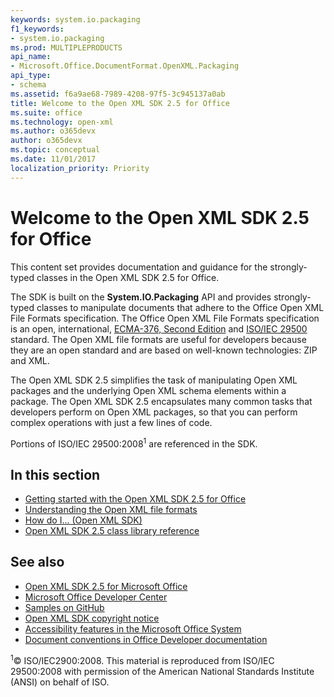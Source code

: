 ```yaml
---
keywords: system.io.packaging
f1_keywords:
- system.io.packaging
ms.prod: MULTIPLEPRODUCTS
api_name:
- Microsoft.Office.DocumentFormat.OpenXML.Packaging
api_type:
- schema
ms.assetid: f6a9ae68-7989-4208-97f5-3c945137a0ab
title: Welcome to the Open XML SDK 2.5 for Office
ms.suite: office
ms.technology: open-xml
ms.author: o365devx
author: o365devx
ms.topic: conceptual
ms.date: 11/01/2017
localization_priority: Priority
---
```


# Welcome to the Open XML SDK 2.5 for Office

This content set provides documentation and guidance for the
strongly-typed classes in the Open XML SDK 2.5 for Office.

The SDK is built on the **System.IO.Packaging**
API and provides strongly-typed classes to manipulate documents that
adhere to the Office Open XML File Formats specification. The Office
Open XML File Formats specification is an open, international,
[ECMA-376, Second Edition](http://www.ecma-international.org/publications/standards/Ecma-376.htm)
and [ISO/IEC 29500](http://www.iso.org/iso/iso_catalogue/catalogue_tc/catalogue_detail.htm?csnumber=51463)
standard. The Open XML file formats are useful for developers because
they are an open standard and are based on well-known technologies: ZIP
and XML.

The Open XML SDK 2.5 simplifies the task of manipulating Open XML
packages and the underlying Open XML schema elements within a package.
The Open XML SDK 2.5 encapsulates many common tasks that developers
perform on Open XML packages, so that you can perform complex operations
with just a few lines of code.

Portions of ISO/IEC 29500:2008<sup>1</sup> are referenced in the SDK.


## In this section 

- [Getting started with the Open XML SDK 2.5 for Office](getting-started.md)  
- [Understanding the Open XML file formats](understanding-the-open-xml-file-formats.md)  
- [How do I... (Open XML SDK)](how-do-i.md)  
- [Open XML SDK 2.5 class library reference](https://docs.microsoft.com/dotnet/api/overview/openxml/)  


## See also

- [Open XML SDK 2.5 for Microsoft Office](http://www.microsoft.com/download/details.aspx?id=30425)
- [Microsoft Office Developer Center](https://developer.microsoft.com/office/docs)
- [Samples on GitHub](https://github.com/OfficeDev)
- [Open XML SDK copyright notice](http://msdn.microsoft.com/library/6165f4ad-2e4d-4852-921a-087782af364d(Office.15).aspx)
- [Accessibility features in the Microsoft Office System](https://www.microsoft.com/accessibility/)
- [Document conventions in Office Developer documentation](http://msdn.microsoft.com/en-us/office/aa905365.aspx)

<sup>1</sup>© ISO/IEC2900:2008. This material is reproduced from ISO/IEC 29500:2008 with permission of the American National Standards Institute (ANSI) on behalf of ISO.
